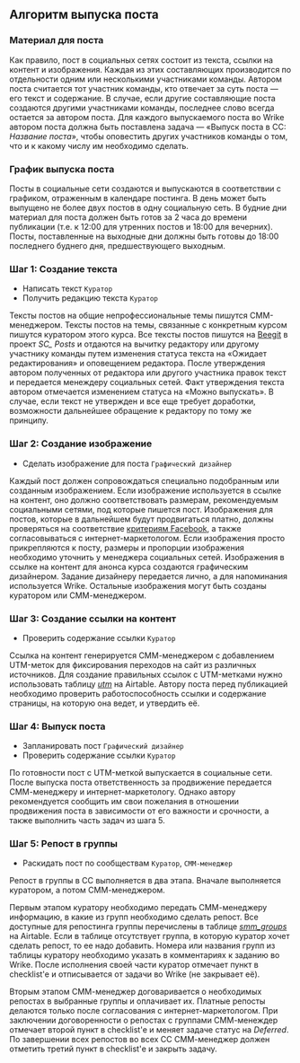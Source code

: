 ## Алгоритм выпуска поста

### Материал для поста

Как правило, пост в социальных сетях состоит из текста, ссылки на контент и изображения. Каждая из этих составляющих производится по отдельности одним или несколькими участниками команды. Автором поста считается тот участник команды, кто отвечает за суть поста — его текст и содержание. В случае, если другие составляющие поста создаются другими участниками команды, последнее слово всегда остается за автором поста. Для каждого выпускаемого поста во Wrike автором поста должна быть поставлена задача — «Выпуск поста в CC: *Название поста*», чтобы оповестить других участников команды о том, что и к какому числу им необходимо сделать.

### График выпуска поста

Посты в социальные сети создаются и выпускаются в соответствии с графиком, отраженным в календаре постинга. В день может быть выпущено не более двух постов в одну социальную сеть. В будние дни материал для поста должен быть готов за 2 часа до времени публикации (т.е. к 12:00 для утренних постов и 18:00 для вечерних). Посты, поставленные на выходные дни должны быть готовы до 18:00 последнего буднего дня, предшествующего выходным.

### Шаг 1: Создание текста

* Написать текст `Куратор`
* Получить редакцию текста `Куратор`

Тексты постов на общие непрофессиональные темы пишутся СММ-менеджером. Тексты постов на темы, связанные с конкретным курсом пишутся куратором этого курса. Все тексты постов пишутся на [Beegit](https://beegit.com) в проект *SC\_ Posts* и отдаются на вычитку редактору или другому участнику команды путем изменения статуса текста на «Ожидает редактирования» и оповещением редактора. После утверждения автором полученных от редактора или другого участника правок текст и передается менеждеру социальных сетей. Факт утверждения текста автором отмечается изменением статуса на «Можно выпускать». В случае, если текст не утвержден и все еще требует доработки, возможности дальнейшее обращение к редактору по тому же принципу.

### Шаг 2: Создание изображение

* Сделать изображение для поста `Графический дизайнер`

Каждый пост должен сопровождаться специально подобранным или созданным изображением. Если изображение используется в ссылке на контент, оно должно соответствовать размерам, рекомендуемым социальными сетями, под которые пишется пост. Изображения для постов, которые в дальнейшем будут продвигаться платно, должны проверяться на соответствие [критериям Facebook](https://www.facebook.com/ads/tools/text_overlay), а также согласовываться с интернет-маркетологом. Если изображения просто прикрепляются к посту, размеры и пропорции изображения необходимо уточнить у менеджера социальных сетей. Изображения в ссылке на контент для анонса курса создаются графическим дизайнером. Задание дизайнеру передается лично, а для напоминания используется Wrike. Остальные изображения могут быть созданы куратором или СММ-менеджером.

### Шаг 3: Создание ссылки на контент

* Проверить содержание ссылки `Куратор`

Ссылка на контент генерируется СММ-менеджером с добавлением UTM-меток для фиксирования переходов на сайт из различных источников. Для создание правильных ссылок с UTM-метками нужно использовать таблицу [*utm*](https://airtable.com/tblTXAm8GksHtF44D/viwpwGoNd5pY3ztzY) на Airtable. Автору поста перед публикацией необходимо проверить работоспособность ссылки и содержание страницы, на которую она ведет, и утвердить её.

### Шаг 4: Выпуск поста

* Запланировать пост `Графический дизайнер`
* Проверить содержание ссылки `Куратор`

По готовности пост с UTM-меткой выпускается в социальные сети. После выпуска поста ответственность за продвижение передается СММ-менеджеру и интернет-маркетологу. Однако автору рекомендуется сообщить им свои пожелания в отношении продвижения поста в зависимости от его важности и срочности, а также выполнить часть задач из шага 5.

### Шаг 5: Репост в группы

* Раскидать пост по сообществам `Куратор`, `СММ-менеджер`

Репост в группы в СС выполняется в два этапа. Вначале выполняется куратором, а потом СММ-менеджером.

Первым этапом куратору необходимо передать СММ-менеджеру информацию, в какие из групп необходимо сделать репост. Все доступные для репостинга группы перечислены в таблице [*smm_groups*](https://airtable.com/tblrextNT8G0D71Eb/viwWQMu3jN5XLtily) на Airtable. Если в таблице отсутствует группа, в которую куратор хочет сделать репост, то ее надо добавить. Номера или названия групп из таблицы куратору необходимо указать в комментариях к заданию во Wrike. После исполнения своей части куратор отмечает пункт в checklist'e и отписывается от задачи во Wrike (не закрывает её).

Вторым этапом СММ-менеджер договаривается о необходимых репостах в выбранные группы и оплачивает их. Платные репосты делаются только после согласования с интернет-маркетологом. При заключении договоренности о репостах с группами СММ-менеждер отмечает второй пункт в checklist'e и меняет задаче статус на *Deferred*. По завершении всех репостов во всех СС СММ-менеджер должен отметить третий пункт в checklist'е и закрыть задачу.
